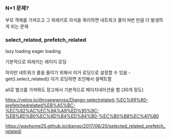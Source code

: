 

### N+1 문제?

부모 객체를 가져오고 그 외래키로 자식을 쿼리하면 네트워크 콜이 N번 만큼 더 발생하게 되는 문제

### select_related, prefetch_related

lazy loading
eager loading

기본적으로 외래키는 레이지 로딩

하지만 네트워크 콜을 줄이기 위해서 이거 로딩으로 설정할 수 있음 - get().select_related()
이거 로딩하면 조인해서 셀렉트함

all로 벌크를 가져와도 장고에서 기본적으로 페이지네이션을 함 (30개 정도)

https://velog.io/@rosewwross/Django-selectrelated-%EC%99%80-prefetchedrelated%EB%A5%BC-%EC%82%AC%EC%9A%A9%ED%95%9C-%EB%8D%B0%EC%9D%B4%ED%84%B0-%EC%B0%B8%EC%A1%B0

https://wayhome25.github.io/django/2017/06/20/selected_related_prefetch_related/